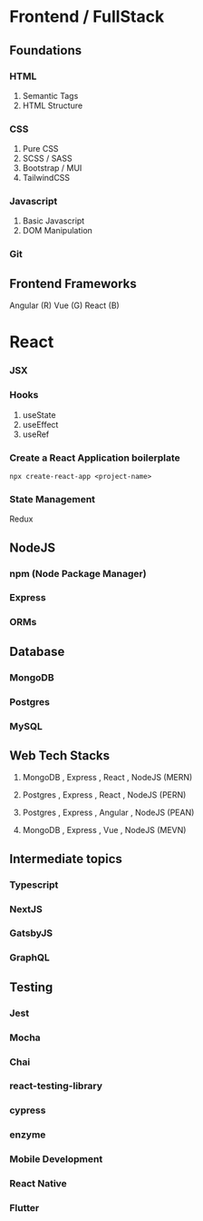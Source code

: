 # Frontend / FullStack

## Foundations

### HTML
1. Semantic Tags
2. HTML Structure

### CSS
1. Pure CSS
2. SCSS / SASS
3. Bootstrap / MUI
4. TailwindCSS

### Javascript
1. Basic Javascript
2. DOM Manipulation

### Git

## Frontend Frameworks
Angular (R)
Vue (G)
React (B)

# React

### JSX
### Hooks
 1. useState
 2. useEffect
 3. useRef

### Create a React Application boilerplate

` npx create-react-app <project-name> `

### State Management
Redux

## NodeJS

### npm (Node Package Manager)
### Express
### ORMs

## Database
### MongoDB
### Postgres
### MySQL

## Web Tech Stacks
1. MongoDB
   , Express
   , React
   , NodeJS (MERN)

2. Postgres
   , Express
   , React
   , NodeJS  (PERN)
   
3. Postgres
   , Express
   , Angular
   , NodeJS (PEAN)
   
4. MongoDB
   , Express
   , Vue
   , NodeJS (MEVN)


## Intermediate topics

### Typescript
### NextJS
### GatsbyJS
### GraphQL

## Testing

### Jest
### Mocha
### Chai
### react-testing-library
### cypress
### enzyme

### Mobile Development

### React Native
### Flutter
